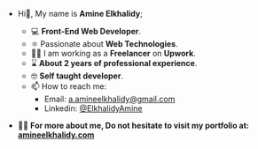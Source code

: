 - Hi👋, My name is **Amine Elkhalidy**;
  - ‍💻 **Front-End Web Developer**.
  - ⚛️ Passionate about **Web Technologies**.
  - 👨‍💻 I am working as a **Freelancer** on **Upwork**.
  - ⌛ **About 2 years of professional experience**.
  - 🤓 **Self taught developer**.
  - 📫 How to reach me:
    - Email: a.amineelkhalidy@gmail.com
    - Linkedin: [@ElkhalidyAmine](https://www.linkedin.com/in/amine-elkhalidy/)
 
 - 👨‍💻 **For more about me, Do not hesitate to visit my portfolio at: [amineelkhalidy.com](https://www.amineelkhalidy.com)**

   




